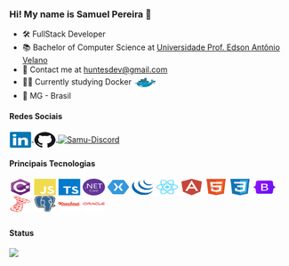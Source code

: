 ### Hi! My name is Samuel Pereira 👋

- 🛠️ FullStack Developer
- 📚 Bachelor of Computer Science at <a href="https://www.unifenas.br/"> Universidade Prof. Edson Antônio Velano</a>
- 📨 Contact me at huntesdev@gmail.com
- 👨‍💻 Currently studying Docker <img align="center" alt="Samu-Csharp" height="30" width="40" src="https://raw.githubusercontent.com/devicons/devicon/master/icons/docker/docker-original.svg">
- 📌 MG - Brasil

<div>
  <h4>Redes Sociais</h4>
  <a href="https://www.linkedin.com/in/samuel-pereira-b8838921a/" target="_blank">
     <img align="center" alt="Samu-Linkedin" height="30" width="40" src="https://raw.githubusercontent.com/devicons/devicon/master/icons/linkedin/linkedin-original.svg">
  </a>
   <a href="https://github.com/Huntes" target="_blank">
     <img align="center" alt="Samu-GitHub" height="30" width="40" src="https://raw.githubusercontent.com/devicons/devicon/master/icons/github/github-original.svg">
  </a>
  <a href="https://discord.com/users/Samuka#5816" rel="nofollow" target="_blank">
     <img align="center" alt="Samu-Discord" height="30" width="40" src="https://raw.githubusercontent.com/danielcranney/readme-generator/main/public/icons/socials/discord.svg">
  </a>
</div>

<h4>Principais Tecnologias</h4>
<div style="display: inline_block">
  <img align="center" alt="Samu-Csharp" height="30" width="40" src="https://raw.githubusercontent.com/devicons/devicon/master/icons/csharp/csharp-original.svg">
  <img align="center" alt="Samu-Js" height="30" width="40" src="https://raw.githubusercontent.com/devicons/devicon/master/icons/javascript/javascript-plain.svg">
  <img align="center" alt="Samu-Typescript" height="30" width="40" src="https://raw.githubusercontent.com/devicons/devicon/master/icons/typescript/typescript-original.svg">
  <img align="center" alt="Samu-NET" height="30" width="40" src="https://raw.githubusercontent.com/devicons/devicon/master/icons/dotnetcore/dotnetcore-original.svg">
  <img align="center" alt="Samu-Xamarin" height="30" width="40" src="https://raw.githubusercontent.com/devicons/devicon/master/icons/xamarin/xamarin-original.svg">
  <img align="center" alt="Samu-Jquery" height="30" width="40" src="https://raw.githubusercontent.com/devicons/devicon/master/icons/jquery/jquery-original.svg">
  <img align="center" alt="Samu-React" height="30" width="40" src="https://raw.githubusercontent.com/devicons/devicon/master/icons/react/react-original.svg">
  <img align="center" alt="Samu-Angular" height="30" width="40" src="https://raw.githubusercontent.com/devicons/devicon/master/icons/angularjs/angularjs-plain.svg">
  <img align="center" alt="Samu-HTML" height="30" width="40" src="https://raw.githubusercontent.com/devicons/devicon/master/icons/html5/html5-original.svg">
  <img align="center" alt="Samu-CSS" height="30" width="40" src="https://raw.githubusercontent.com/devicons/devicon/master/icons/css3/css3-original.svg">
  <img align="center" alt="Samu-Bootstrap" height="30" width="40" src="https://raw.githubusercontent.com/devicons/devicon/master/icons/bootstrap/bootstrap-original.svg">
  <img align="center" alt="Samu-MSSQL" height="30" width="40" src="https://raw.githubusercontent.com/devicons/devicon/master/icons/microsoftsqlserver/microsoftsqlserver-plain.svg">
  <img align="center" alt="Samu-Postgre" height="30" width="40" src="https://raw.githubusercontent.com/devicons/devicon/master/icons/postgresql/postgresql-original.svg">
  <img align="center" alt="Samu-Knockout" height="30" width="40" src="https://raw.githubusercontent.com/devicons/devicon/master/icons/knockout/knockout-plain-wordmark.svg">
  <img align="center" alt="Samu-Oracle" height="30" width="40" src="https://raw.githubusercontent.com/devicons/devicon/master/icons/oracle/oracle-original.svg">
</div>

 ##
 
 <h4>Status</h4>
<div>
  <a href="https://github.com/Huntes"/>
<picture>
  <source
    srcset="https://github-readme-stats.vercel.app/api?username=Huntes&show_icons=true&theme=dracula"
    media="(prefers-color-scheme: dark)"/>
  <source
    srcset="https://github-readme-stats.vercel.app/api?username=Huntes&show_icons=true"
    media="(prefers-color-scheme: light), (prefers-color-scheme: no-preference)"/>
  <img src="https://github-readme-stats.vercel.app/api?username=Huntes&show_icons=true" />
</picture>


